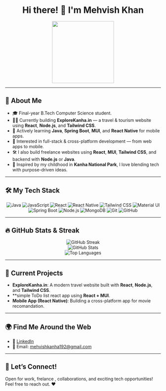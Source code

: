 <h1 align="center">Hi there! 👋 I'm Mehvish Khan</h1>



<p align="center">
  <img src="https://cdn.dribbble.com/userupload/31663014/file/original-04f1d56df8ed8a2dc71d723bdc71d68d.png?resize=752x&vertical=center" width="200"/>
</p>


---

## 🚀 About Me

- 🎓 Final-year B.Tech Computer Science student.
- 👩‍💻 Currently building **ExploreKanha.in** — a travel & tourism website using **React**, **Node.js**, and **Tailwind CSS**.
- 🌱 Actively learning **Java**, **Spring Boot**, **MUI**, and **React Native** for mobile apps.
- 📱 Interested in full-stack & cross-platform development — from web apps to mobile.
- 🛠️ I also build freelance websites using **React**, **MUI**, **Tailwind CSS**, and backend with **Node.js** or **Java**.
- 🐯 Inspired by my childhood in **Kanha National Park**, I love blending tech with purpose-driven ideas.

---

## 🛠️ My Tech Stack

<p align="center">
  <img src="https://img.shields.io/badge/Java-ED8B00?style=for-the-badge&logo=java&logoColor=white" alt="Java" />
  <img src="https://img.shields.io/badge/JavaScript-F7DF1E?style=for-the-badge&logo=javascript&logoColor=black" alt="JavaScript" />
  <img src="https://img.shields.io/badge/React-20232A?style=for-the-badge&logo=react&logoColor=61DAFB" alt="React" />
  <img src="https://img.shields.io/badge/React_Native-20232A?style=for-the-badge&logo=react&logoColor=61DAFB" alt="React Native" />
  <img src="https://img.shields.io/badge/Tailwind_CSS-38B2AC?style=for-the-badge&logo=tailwind-css&logoColor=white" alt="Tailwind CSS" />
  <img src="https://img.shields.io/badge/Material_UI-007FFF?style=for-the-badge&logo=mui&logoColor=white" alt="Material UI" />
  <img src="https://img.shields.io/badge/Spring_Boot-6DB33F?style=for-the-badge&logo=springboot&logoColor=white" alt="Spring Boot" />
  <img src="https://img.shields.io/badge/Node.js-339933?style=for-the-badge&logo=nodedotjs&logoColor=white" alt="Node.js" />
  <img src="https://img.shields.io/badge/MongoDB-4EA94B?style=for-the-badge&logo=mongodb&logoColor=white" alt="MongoDB" />
  <img src="https://img.shields.io/badge/Git-F05032?style=for-the-badge&logo=git&logoColor=white" alt="Git" />
  <img src="https://img.shields.io/badge/GitHub-181717?style=for-the-badge&logo=github&logoColor=white" alt="GitHub" />
</p>

---

## 🔥 GitHub Stats & Streak

<div align="center">
  <img src="https://github-readme-streak-stats.herokuapp.com/?user=Mehvish-khan&theme=radical&hide_border=true" alt="GitHub Streak" />
  <br>
  <img src="https://github-readme-stats.vercel.app/api?username=Mehvish-khan&show_icons=true&theme=radical&hide_border=true" alt="GitHub Stats" />
  <br>
  <img src="https://github-readme-stats.vercel.app/api/top-langs/?username=Mehvish-khan&layout=compact&theme=radical&hide_border=true" alt="Top Languages" />
</div>

---

## 🔭 Current Projects

- **ExploreKanha.in**: A modern travel website built with **React**, **Node.js**, and **Tailwind CSS**.
- **simple ToDo list react app  using **React + MUI**.
- **Mobile App (React Native)**: Building a cross-platform app for movie recomandation.

---

## 🌍 Find Me Around the Web

- 💼 [LinkedIn](https://www.linkedin.com/in/mehvish-khan/)
- 📧 Email: mehvishkanha192@gmail.com

---

## 🤝 Let’s Connect!

Open for work, frelance , collaborations, and exciting tech opportunities! Feel free to reach out. ❤️
